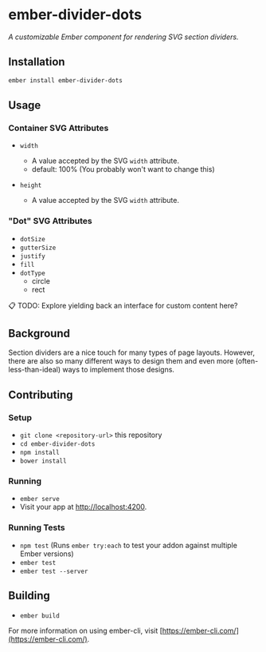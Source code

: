 # ember-divider-dots

_A customizable Ember component for rendering SVG section dividers._

## Installation

```sh
ember install ember-divider-dots
```

## Usage

### Container SVG Attributes

* `width`
  - A value accepted by the SVG `width` attribute.
  - default: 100% (You probably won't want to change this)

* `height`
  - A value accepted by the SVG `width` attribute.

### "Dot" SVG Attributes
* `dotSize`
* `gutterSize`
* `justify`
* `fill`
* `dotType`
  - circle
  - rect

📋 TODO: Explore yielding back an interface for custom content here?

## Background

Section dividers are a nice touch for many types of page layouts. However, there are also so many different ways to design them and even more (often-less-than-ideal) ways to implement those designs. 



## Contributing

### Setup

* `git clone <repository-url>` this repository
* `cd ember-divider-dots`
* `npm install`
* `bower install`

### Running

* `ember serve`
* Visit your app at [http://localhost:4200](http://localhost:4200).

### Running Tests

* `npm test` (Runs `ember try:each` to test your addon against multiple Ember versions)
* `ember test`
* `ember test --server`

## Building

* `ember build`

For more information on using ember-cli, visit [https://ember-cli.com/](https://ember-cli.com/).
